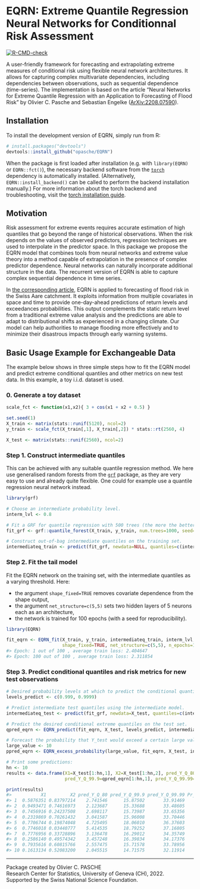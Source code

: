 
<!-- README.md is generated from README.Rmd. Please edit that file -->

# EQRN: Extreme Quantile Regression Neural Networks for Conditionnal Risk Assessment

<!-- badges: start -->

[![R-CMD-check](https://github.com/opasche/EQRN/actions/workflows/R-CMD-check.yaml/badge.svg)](https://github.com/opasche/EQRN/actions/workflows/R-CMD-check.yaml)
<!-- badges: end -->

A user-friendly framework for forecasting and extrapolating extreme
measures of conditional risk using flexible neural network
architectures. It allows for capturing complex multivariate
dependencies, including dependencies between observations, such as
sequential dependence (time-series). The implementation is based on the
article “Neural Networks for Extreme Quantile Regression with an
Application to Forecasting of Flood Risk” by Olivier C. Pasche and
Sebastian Engelke
([ArXiv:2208.07590](https://arxiv.org/abs/2208.07590)).

## Installation

To install the development version of EQRN, simply run from R:

``` r
# install.packages("devtools")
devtools::install_github("opasche/EQRN")
```

When the package is first loaded after installation (e.g. with
`library(EQRN)` or `EQRN::fct()`), the necessary backend software from
the [`torch`](https://torch.mlverse.org/) dependency is automatically
installed. (Alternatively, `EQRN::install_backend()` can be called to
perform the backend installation manually.) For more information about
the torch backend and troubleshooting, visit the [torch installation
guide](https://torch.mlverse.org/docs/articles/installation.html).

## Motivation

Risk assessment for extreme events requires accurate estimation of high
quantiles that go beyond the range of historical observations. When the
risk depends on the values of observed predictors, regression techniques
are used to interpolate in the predictor space. In this package we
propose the EQRN model that combines tools from neural networks and
extreme value theory into a method capable of extrapolation in the
presence of complex predictor dependence. Neural networks can naturally
incorporate additional structure in the data. The recurrent version of
EQRN is able to capture complex sequential dependence in time series.

In [the corresponding article](https://arxiv.org/abs/2208.07590), EQRN
is applied to forecasting of flood risk in the Swiss Aare catchment. It
exploits information from multiple covariates in space and time to
provide one-day-ahead predictions of return levels and exceedances
probabilities. This output complements the static return level from a
traditional extreme value analysis and the predictions are able to adapt
to distributional shifts as experienced in a changing climate. Our model
can help authorities to manage flooding more effectively and to minimize
their disastrous impacts through early warning systems.

## Basic Usage Example for Exchangeable Data

The example below shows in three simple steps how to fit the EQRN model
and predict extreme conditional quantiles and other metrics on new test
data. In this example, a toy i.i.d. dataset is used.

### 0. Generate a toy dataset

``` r
scale_fct <- function(x1,x2){ 3 + cos(x1 + x2 + 0.5) }

set.seed(1)
X_train <- matrix(stats::runif(5120), ncol=2)
y_train <- scale_fct(X_train[,1], X_train[,2]) * stats::rt(2560, 4)

X_test <- matrix(stats::runif(2560), ncol=2)
```

### Step 1. Construct intermediate quantiles

This can be achieved with any suitable quantile regression method. We
here use generalised random forests from the
[`grf`](https://grf-labs.github.io/grf/) package, as they are very easy
to use and already quite flexible. One could for example use a quantile
regression neural network instead.

``` r
library(grf)

# Choose an intermediate probability level.
interm_lvl <- 0.8

# Fit a GRF for quantile regression with 500 trees (the more the better) on the training set (with a seed for reproducibility).
fit_grf <- grf::quantile_forest(X_train, y_train, num.trees=1000, seed=21)

# Construct out-of-bag intermediate quantiles on the training set.
intermediateq_train <- predict(fit_grf, newdata=NULL, quantiles=c(interm_lvl))$predictions
```

### Step 2. Fit the tail model

Fit the EQRN network on the training set, with the intermediate
quantiles as a varying threshold. Here:

-   the argument `shape_fixed=TRUE` removes covariate dependence from
    the shape output,
-   the argument `net_structure=c(5,5)` sets two hidden layers of 5
    neurons each as an architecture,
-   the network is trained for 100 epochs (with a seed for
    reproducibility).

``` r
library(EQRN)

fit_eqrn <- EQRN_fit(X_train, y_train, intermediateq_train, interm_lvl,
                     shape_fixed=TRUE, net_structure=c(5,5), n_epochs=100, seed=42)
#> Epoch: 1 out of 100 , average train loss: 2.404647
#> Epoch: 100 out of 100 , average train loss: 2.311854
```

### Step 3. Predict conditional quantiles and risk metrics for new test observations

``` r
# Desired probability levels at which to predict the conditional quantiles.
levels_predict <- c(0.999, 0.9999)

# Predict intermediate test quantiles using the intermediate model.
intermediateq_test <- predict(fit_grf, newdata=X_test, quantiles=c(interm_lvl))$predictions

# Predict the desired conditional extreme quantiles on the test set.
qpred_eqrn <- EQRN_predict(fit_eqrn, X_test, levels_predict, intermediateq_test)

# Forecast the probability that Y_test would exceed a certain large value.
large_value <- 10
ppred_eqrn <- EQRN_excess_probability(large_value, fit_eqrn, X_test, intermediateq_test)
```

``` r
# Print some predictions:
hn <- 10
results <- data.frame(X1=X_test[1:hn,1], X2=X_test[1:hn,2], pred_Y_Q_80=intermediateq_test[1:hn],
                      pred_Y_Q_99.9=qpred_eqrn[1:hn,1], pred_Y_Q_99.99=qpred_eqrn[1:hn,2], Pr_Y_exceed_10=ppred_eqrn[1:hn])

print(results)
#>           X1         X2 pred_Y_Q_80 pred_Y_Q_99.9 pred_Y_Q_99.99 Pr_Y_exceed_10
#> 1  0.5876351 0.83797214    2.741546      15.87502       33.91469    0.004054095
#> 2  0.9493471 0.74616973    2.123687      15.33688       33.48605    0.003427602
#> 3  0.7456916 0.24237508    2.698117      15.73987       33.65356    0.003939998
#> 4  0.2319869 0.70261432    3.041587      15.96008       33.70446    0.004288765
#> 5  0.7706744 0.19874048    4.725495      18.06010       36.37603    0.008155741
#> 6  0.7746018 0.03440777    5.414535      18.79252       37.16805    0.010750530
#> 7  0.7776956 0.33728896    3.136478      16.29012       34.35749    0.004594990
#> 8  0.2586140 0.49574342    3.457248      16.39834       34.17376    0.004917901
#> 9  0.7935616 0.60815766    2.557475      15.71578       33.78956    0.003852441
#> 10 0.1613134 0.52083200    2.045515      14.71575       32.11914    0.003049184
```

------------------------------------------------------------------------

Package created by Olivier C. PASCHE  
Research Center for Statistics, University of Geneva (CH), 2022.  
Supported by the Swiss National Science Foundation.
